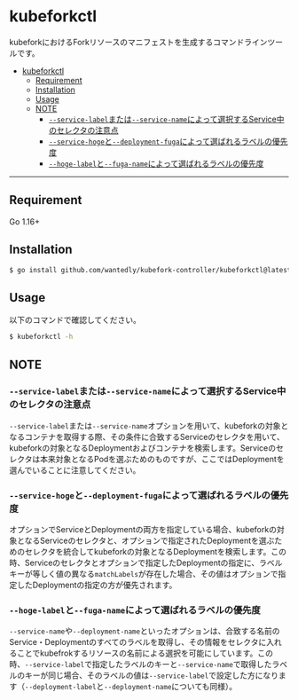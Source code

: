 # kubeforkctl

kubeforkにおけるForkリソースのマニフェストを生成するコマンドラインツールです。

- [kubeforkctl](#kubeforkctl)
  - [Requirement](#requirement)
  - [Installation](#installation)
  - [Usage](#usage)
  - [NOTE](#note)
    - [`--service-label`または`--service-name`によって選択するService中のセレクタの注意点](#--service-labelまたは--service-nameによって選択するservice中のセレクタの注意点)
    - [`--service-hoge`と`--deployment-fuga`によって選ばれるラベルの優先度](#--service-hogeと--deployment-fugaによって選ばれるラベルの優先度)
    - [`--hoge-label`と`--fuga-name`によって選ばれるラベルの優先度](#--hoge-labelと--fuga-nameによって選ばれるラベルの優先度)

---

## Requirement

Go 1.16+

## Installation

```sh
$ go install github.com/wantedly/kubefork-controller/kubeforkctl@latest
```

## Usage

以下のコマンドで確認してください。

```sh
$ kubeforkctl -h
```

## NOTE

### `--service-label`または`--service-name`によって選択するService中のセレクタの注意点

`--service-label`または`--service-name`オプションを用いて、kubeforkの対象となるコンテナを取得する際、その条件に合致するServiceのセレクタを用いて、kubeforkの対象となるDeploymentおよびコンテナを検索します。Serviceのセレクタは本来対象となるPodを選ぶためのものですが、ここではDeploymentを選んでいることに注意してください。

### `--service-hoge`と`--deployment-fuga`によって選ばれるラベルの優先度

オプションでServiceとDeploymentの両方を指定している場合、kubeforkの対象となるServiceのセレクタと、オプションで指定されたDeploymentを選ぶためのセレクタを統合してkubeforkの対象となるDeploymentを検索します。この時、Serviceのセレクタとオプションで指定したDeploymentの指定に、ラベルキーが等しく値の異なる`matchLabels`が存在した場合、その値はオプションで指定したDeploymentの指定の方が優先されます。

### `--hoge-label`と`--fuga-name`によって選ばれるラベルの優先度

`--service-name`や`--deployment-name`といったオプションは、合致する名前のService・Deploymentのすべてのラベルを取得し、その情報をセレクタに入れることでkubefrokするリソースの名前による選択を可能にしています。この時、`--service-label`で指定したラベルのキーと`--service-name`で取得したラベルのキーが同じ場合、そのラベルの値は`--service-label`で設定した方になります（`--deployment-label`と`--deployment-name`についても同様）。
